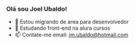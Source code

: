 ### Olá sou Joel Ubaldo!


- 🔭 Estou migrando de area para desenvolvedor
- 🌱 Estudando front-end na alura cursos 
- 📫 Contate-me email: jm.ubaldo@hotmail.com
